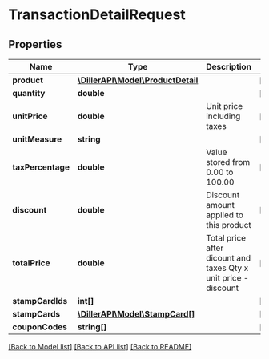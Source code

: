 # TransactionDetailRequest

## Properties
Name | Type | Description | Notes
------------ | ------------- | ------------- | -------------
**product** | [**\DillerAPI\Model\ProductDetail**](ProductDetail.md) |  | [optional] 
**quantity** | **double** |  | [optional] 
**unitPrice** | **double** | Unit price including taxes | [optional] 
**unitMeasure** | **string** |  | [optional] 
**taxPercentage** | **double** | Value stored from 0.00 to 100.00 | [optional] 
**discount** | **double** | Discount amount applied to this product | [optional] 
**totalPrice** | **double** | Total price after dicount and taxes  Qty x unit price - discount | [optional] 
**stampCardIds** | **int[]** |  | [optional] 
**stampCards** | [**\DillerAPI\Model\StampCard[]**](StampCard.md) |  | [optional] 
**couponCodes** | **string[]** |  | [optional] 

[[Back to Model list]](../../README.md#documentation-for-models) [[Back to API list]](../../README.md#documentation-for-api-endpoints) [[Back to README]](../../README.md)

